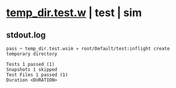 # [temp_dir.test.w](../../../../../../tests/sdk_tests/fs/temp_dir.test.w) | test | sim

## stdout.log
```log
pass ─ temp_dir.test.wsim » root/Default/test:inflight create temporary directory

Tests 1 passed (1)
Snapshots 1 skipped
Test Files 1 passed (1)
Duration <DURATION>
```

